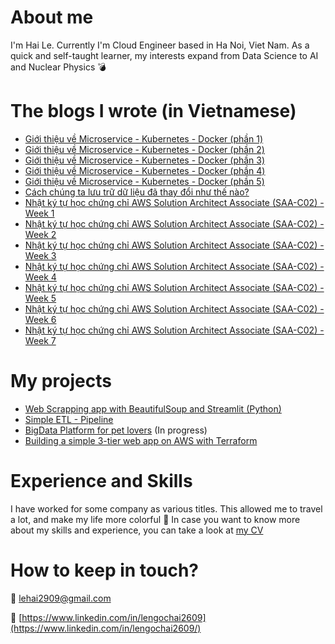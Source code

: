 

# About me

I'm Hai Le. Currently I'm Cloud Engineer based in Ha Noi, Viet Nam. As a quick and self-taught learner, my interests expand from Data Science to AI and Nuclear Physics 	:bomb:


# The blogs I wrote (in Vietnamese)

- [Giới thiệu về Microservice - Kubernetes - Docker (phần 1)](https://lehai2909.github.io/blogs/microservice-kubernetes-docker-p1.html)
- [Giới thiệu về Microservice - Kubernetes - Docker (phần 2)](https://lehai2909.github.io/blogs/microservice-kubernetes-docker-p2.html)
- [Giới thiệu về Microservice - Kubernetes - Docker (phần 3)](https://lehai2909.github.io/blogs/microservice-kubernetes-docker-p3.html)
- [Giới thiệu về Microservice - Kubernetes - Docker (phần 4)](https://lehai2909.github.io/blogs/microservice-kubernetes-docker-p4.html)
- [Giới thiệu về Microservice - Kubernetes - Docker (phần 5)](https://lehai2909.github.io/blogs/microservice-kubernetes-docker-p5.html)
- [Cách chúng ta lưu trữ dữ liệu đã thay đổi như thế nào?](https://lehai2909.github.io/blogs/from-data-to-bigdata.html)
- [Nhật ký tự học chứng chỉ AWS Solution Architect Associate (SAA-C02) - Week 1](https://lehai2909.github.io/blogs/Solution-Architecture-Associate-week1.html)
- [Nhật ký tự học chứng chỉ AWS Solution Architect Associate (SAA-C02) - Week 2](https://lehai2909.github.io/blogs/Solution-Architecture-Associate-week2.html)
- [Nhật ký tự học chứng chỉ AWS Solution Architect Associate (SAA-C02) - Week 3](https://lehai2909.github.io/blogs/Solution-Architecture-Associate-week3.html)
- [Nhật ký tự học chứng chỉ AWS Solution Architect Associate (SAA-C02) - Week 4](https://lehai2909.github.io/blogs/Solution-Architecture-Associate-week4.html)
- [Nhật ký tự học chứng chỉ AWS Solution Architect Associate (SAA-C02) - Week 5](https://lehai2909.github.io/blogs/Solution-Architecture-Associate-week5.html)
- [Nhật ký tự học chứng chỉ AWS Solution Architect Associate (SAA-C02) - Week 6](https://lehai2909.github.io/blogs/Solution-Architecture-Associate-week6.html)
- [Nhật ký tự học chứng chỉ AWS Solution Architect Associate (SAA-C02) - Week 7](https://lehai2909.github.io/blogs/Solution-Architecture-Associate-week7.html)


# My projects

- [Web Scrapping app with BeautifulSoup and Streamlit (Python)](https://github.com/lehai2909/learn-web-scraping)
- [Simple ETL - Pipeline](https://github.com/lehai2909/ETL-Pipeline)
- [BigData Platform for pet lovers](https://github.com/lehai2909/Bigdata_platform) (In progress)
- [Building a simple 3-tier web app on AWS with Terraform](https://github.com/lehai2909/Simple-web-AWS-Terraform)


# Experience and Skills

I have worked for some company as various titles. This allowed me to travel a lot, and make my life more colorful :rainbow:
In case you want to know more about my skills and experience, you can take a look at [my CV](https://drive.google.com/file/d/1XIC6G1_vFGAZ7EOtN4ZOwq09OYIHoW-d/view?usp=sharing)

# How to keep in touch?
:email: lehai2909@gmail.com

:link: [https://www.linkedin.com/in/lengochai2609](https://www.linkedin.com/in/lengochai2609/)


